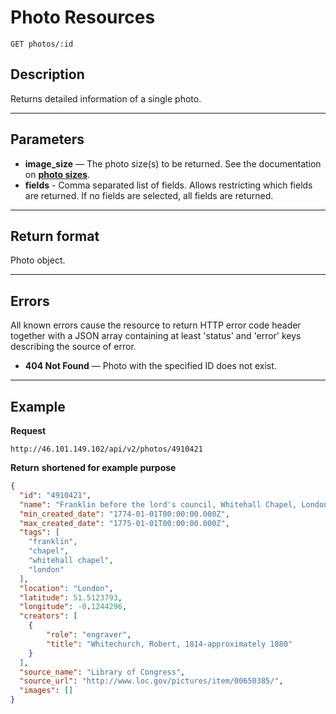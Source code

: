 # Photo Resources

    GET photos/:id

## Description
Returns detailed information of a single photo.

***

## Parameters

- **image_size** — The photo size(s) to be returned. See the documentation on **[photo sizes](https://github.com/picryl/picryl-api/blob/master/basics/formats_and_terms.md#image-sizes)**.
- **fields** - Comma separated list of fields. Allows restricting which fields are returned. If no fields are selected, all fields are returned.

***

## Return format
Photo object.

***

## Errors
All known errors cause the resource to return HTTP error code header together with a JSON array containing at least 'status' and 'error' keys describing the source of error.

- **404 Not Found** — Photo with the specified ID does not exist.


***

## Example
**Request**

    http://46.101.149.102/api/v2/photos/4910421

**Return** __shortened for example purpose__
``` json
{
  "id": "4910421",
  "name": "Franklin before the lord's council, Whitehall Chapel, London, 1774",
  "min_created_date": "1774-01-01T00:00:00.000Z",
  "max_created_date": "1775-01-01T00:00:00.000Z",
  "tags": [
    "franklin",
    "chapel",
    "whitehall chapel",
    "london"
  ],
  "location": "London",
  "latitude": 51.5123793,
  "longitude": -0.1244296,
  "creators": [
    {
        "role": "engraver",
        "title": "Whitechurch, Robert, 1814-approximately 1880"
    }
  ],
  "source_name": "Library of Congress",
  "source_url": "http://www.loc.gov/pictures/item/00650385/",
  "images": []
}
```
